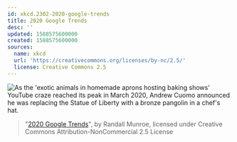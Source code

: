 ```yaml
---
id: xkcd.2302-2020-google-trends
title: 2020 Google Trends
desc: ''
updated: 1588575600000
created: 1588575600000
sources:
  name: xkcd
  url: 'https://creativecommons.org/licenses/by-nc/2.5/'
  license: Creative Commons 2.5
---
```

![As the 'exotic animals in homemade aprons hosting baking shows' YouTube craze reached its peak in March 2020, Andrew Cuomo announced he was replacing the Statue of Liberty with a bronze pangolin in a chef's hat.](https://imgs.xkcd.com/comics/2020_google_trends.png)
> "[2020 Google Trends](https://xkcd.com/2302/)", by Randall Munroe, licensed under Creative Commons Attribution-NonCommercial 2.5 License
